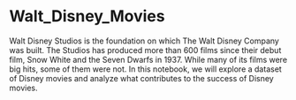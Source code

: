 # Walt_Disney_Movies

Walt Disney Studios is the foundation on which The Walt Disney Company was built. The Studios has produced more than 600 films since their debut film,  Snow White and the Seven Dwarfs in 1937. While many of its films were big hits, some of them were not. In this notebook, we will explore a dataset of Disney movies and analyze what contributes to the success of Disney movies.
